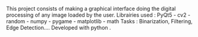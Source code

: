 
This project consists of making a graphical interface doing the digital processing of any image loaded by the user.
Librairies used :  PyQt5 - cv2 - random - numpy - pygame - matplotlib - math
Tasks : Binarization, Filtering, Edge Detection....
Developed with python .
